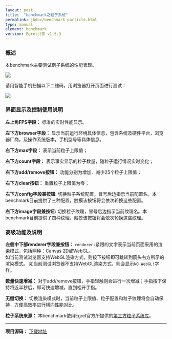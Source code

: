 ```yaml
---
layout: post
title:  "benchmark之粒子系统" 
permalink: jkdoc/benchmark-particle.html
type: manual
element: benchmark
version: Egret引擎 v1.5.3
---
```

       
### 概述

本benchmark主要测试例子系统的性能表现。    
            
![]({{site.baseurl}}/assets/img-bench/sample-particle.jpg)         
             
请用智能手机扫描以下二维码，用浏览器打开页面进行测试：
            
![]({{site.baseurl}}/assets/img-bench/QRCode-particle.png)          
          
         
### 界面显示及控制使用说明
        
**左上角FPS字段：** 标准的实时性能显示。

**左下方browser字段：** 显示当前运行环境具体信息，包含系统及硬件平台，浏览器厂商，及操作系统版本，手机型号等具体信息。

         
        
**右下方max字段：** 表示当前粒子上限值；

**右下方count字段：** 表示事实显示的粒子数量，随粒子运行情况实时变化；      
             
**右下方add/remove按钮：** 功能分别为增加、减少25个粒子上限值；    

**右下方clear按钮：** 重置粒子上限值为零；    

**右下方config字段兼按钮:** 切换粒子系统配置，冒号后边指示当前配置名。本benchmark目前提供了三种配置，触摸该按钮将会依次轮换这些配置。      

**右下方image字段兼按钮:** 切换粒子纹理，冒号后边指示当前纹理名。本benchmark目前提供了四种纹理，触摸该按钮将会依次轮换这些纹理。    
      
      
### 高级功能及说明
**左侧中下部renderer字段兼按钮：** `renderer:`紧跟的文字表示当前页面采用的渲染模式，包括两种：Canvas 2D或WebGL。       
如当前测试浏览器支持WebGL渲染方式，则按下按钮即可跳转到箭头右方所示的渲染模式。
如当前测试浏览器不支持WebGL渲染方式，则会显示`NO WebGL!`字样。

**数量快速增减：** 对于add/remove按钮，手指轻触则会进行一次增减；手指按下保持将近半秒后，即可快速增减，直到松开手指。

**无缝切换：**  切换渲染模式时，当前粒子上限值、粒子配置和粒子纹理将会自动保持，方便高效率进行横向性能对比。
      
**粒子系统来源：** 本benchmark使用Egret官方所提供的<a href="https://github.com/egret-labs/egret-game-library/tree/master/particle" target="_blank">第三方粒子系统库</a>。
      

-------
     
**项目源码：** <a href="{{site.baseurl}}/assets/packages/benchmark/egret-benchmark-particle.zip" target="_blank">下载地址</a> 












